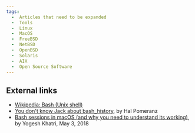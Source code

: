 ```yaml
---
tags:
  -  Articles that need to be expanded
  -  Tools
  -  Linux
  -  MacOS
  -  FreeBSD
  -  NetBSD
  -  OpenBSD
  -  Solaris
  -  AIX
  -  Open Source Software 
---
```

## External links

- [Wikipedia: Bash (Unix
  shell)](https://en.wikipedia.org/wiki/Bash_(Unix_shell))
- [You don't know Jack about bash_history](https://deer-run.com/users/hal/DontKnowJack-bash_history.pdf),
  by Hal Pomeranz
- [Bash sessions in macOS (and why you need to understand its
  working)](https://www.swiftforensics.com/2018/05/bash-sessions-in-macos.html),
  by Yogesh Khatri, May 3, 2018